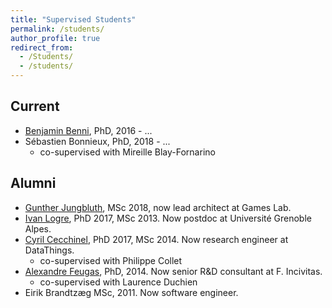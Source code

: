 ```yaml
---
title: "Supervised Students"
permalink: /students/
author_profile: true
redirect_from:
  - /Students/
  - /students/
---
```


## Current

  - [Benjamin Benni](http://www.i3s.unice.fr/~benni/), PhD, 2016 - ...
  - Sébastien Bonnieux, PhD, 2018 - ...
    - co-supervised with Mireille Blay-Fornarino

## Alumni

  - [Gunther Jungbluth](https://www.linkedin.com/in/günther-jungbluth-97364a11b/), MSc 2018, now lead architect at Games Lab.
  - [Ivan Logre](https://www.linkedin.com/in/logre/), PhD 2017, MSc 2013. Now postdoc at Université Grenoble Alpes.
  - [Cyril Cecchinel](https://www.linkedin.com/in/cyrilcecchinel/), PhD 2017, MSc 2014. Now research engineer at DataThings.
    - co-supervised with Philippe Collet
  - [Alexandre Feugas](https://www.linkedin.com/in/alexandre-feugas-200a7316/), PhD, 2014. Now senior R&D consultant at F. Incivitas.
    - co-supervised with Laurence Duchien
  - Eirik Brandtzæg MSc, 2011. Now software engineer.

